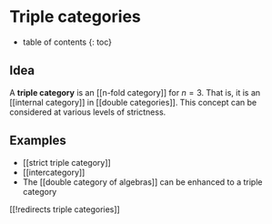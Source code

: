 # Triple categories

* table of contents
{: toc}

## Idea

A **triple category** is an [[n-fold category]] for $n=3$.  That is, it is an [[internal category]] in [[double categories]].  This concept can be considered at various levels of strictness.

## Examples

* [[strict triple category]]
* [[intercategory]]
* The [[double category of algebras]] can be enhanced to a triple category

[[!redirects triple categories]]

